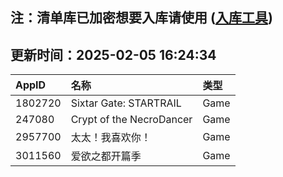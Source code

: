 ## 注：清单库已加密想要入库请使用 ([入库工具](https://github.com/BlankTMing/ManifestAutoUpdate/releases))

## 更新时间：2025-02-05 16:24:34
| AppID | 名称 | 类型  |
| :-------------------- | :----------------------------- | :----------- |
| 1802720 | Sixtar Gate: STARTRAIL| Game |
| 247080 | Crypt of the NecroDancer| Game |
| 2957700 | 太太！我喜欢你！| Game |
| 3011560 | 爱欲之都开篇季| Game |
